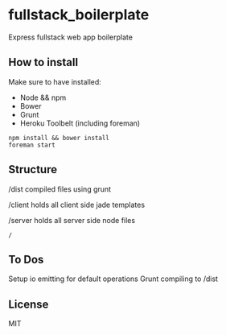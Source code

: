 # fullstack_boilerplate
Express fullstack web app boilerplate

## How to install
Make sure to have installed:

* Node && npm
* Bower
* Grunt
* Heroku Toolbelt (including foreman)

``` 
npm install && bower install
foreman start
```

## Structure
/dist compiled files using grunt

/client holds all client side jade templates

/server holds all server side node files
	
	/

## To Dos
Setup io emitting for default operations
Grunt compiling to /dist

## License
MIT